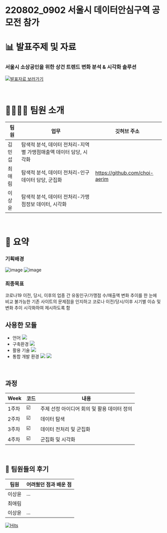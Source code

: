 # 220802_0902 서울시 데이터안심구역 공모전 참가

# 📊 발표주제 및 자료
### 서울시 소상공인을 위한 상건 트렌드 변화 분석 & 시각화 솔루션

[![발표자료 보러가기](https://user-images.githubusercontent.com/108326629/210164769-a81699a7-8060-4f56-a985-1095a8384758.png "발표자료 보러가기")](https://docs.google.com/presentation/d/1sozO8vh7suvRpes3npDgKr3N88jCqppF/edit#slide=id.p1)<br/>

<br/>

# 👩‍👩‍👧‍👧 팀원 소개

| 팀원 | 업무 | 깃허브 주소 |
| ------ | -- | ----------- |
| 김민섭 | 탐색적 분석, 데이터 전처리-지역별 가맹점매출액 데이터 담당, 시각화 | |
| 최애림 | 탐색적 분석, 데이터 전처리-인구 데이터 담당, 군집화 | https://github.com/choi-aerim |
| 이상윤 | 탐색적 분석, 데이터 전처리-가맹점정보 데이터, 시각화 | |


<br/>

# 🌱 요약
### 기획배경
![image](https://user-images.githubusercontent.com/108326629/210165008-245d1849-f096-4557-b80e-3502b8bbfbba.png)
![image](https://user-images.githubusercontent.com/108326629/210164998-6652dca8-4e4b-4c49-9748-ed0c48e430ae.png)
<br/>

### 최종목표
코로나19 이전, 당시, 이후의 업종 간 유동인구/가맹점 수/매출액 변화 추이를 한 눈에 비교 불가능한 기존 사이트의 문제점을 인지하고 
코로나 이전/당시/이후 시기별 이슈 및 변화 추이 시각화하여 제시하도록 함
<br/>

## 사용한 모듈
- 언어 <img src="https://img.shields.io/badge/python-3776AB?style=flat-square&logo=python&logoColor=white"/>
- 구축환경 <img src="https://img.shields.io/badge/github-181717?style=flat-square&logo=github&logoColor=white"/> 
- 활용 기술 <img src="https://img.shields.io/badge/Scikit_learn-F7931E?style=flat-square&logo=scikit-learn&logoColor=black"/> 
- 통합 개발 환경 <img src="https://img.shields.io/badge/Anaconda-44A833?style=flat-square&logo=Anaconda&logoColor=black"/> <img src="https://img.shields.io/badge/Jupyter Notebook-F37626?style=flat-square&logo=Jupyter&logoColor=black"/>

<br/> 

## 과정

| Week | 코드 | 내용|
| ------ | -- | ----------- |
| 1주차 | ☑️ | 주제 선정 아이디어 회의 및 활용 데이터 정의 |
| 2주차 | ☑️ | 데이터 탐색 |
| 3주차 | ☑️ | 데이터 전처리 및 군집화 |
| 4주차 | ☑️ | 군집화 및 시각화 |

<br/>

## 💬 팀원들의 후기 

| 팀원 | 어려웠던 점과 배운 점 | 
| ------ | -- | 
| 이상윤 | ... | 
| 최애림 | | 
| 이상윤 | ... | 

[![Hits](https://hits.seeyoufarm.com/api/count/incr/badge.svg?url=https%3A%2F%2Fgithub.com%2Fchoi-aerim%2F220924_1027-ML-project&count_bg=%23D54A1C&title_bg=%23555555&icon=myspace.svg&icon_color=%23E7E7E7&title=hits&edge_flat=false)](https://hits.seeyoufarm.com)
